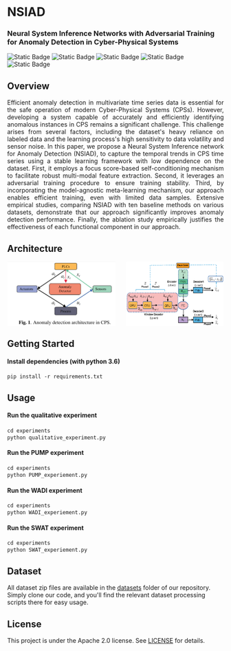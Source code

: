 # NSIAD
### Neural System Inference Networks with Adversarial Training for  Anomaly Detection in Cyber-Physical Systems
![Static Badge](https://img.shields.io/badge/Apache-blue?style=flat&label=license&labelColor=black&color=blue)
![Static Badge](https://img.shields.io/badge/passing-green?style=flat&label=build&labelColor=black&color=green)
![Static Badge](https://img.shields.io/badge/passing-green?style=flat&label=circleci&labelColor=black&color=green)
![Static Badge](https://img.shields.io/badge/welcome-green?style=flat&label=PRs&labelColor=black&color=green)
![Static Badge](https://img.shields.io/badge/Python-green?style=flat&label=Language&labelColor=black&color=green)
## Overview
<p align="justify">
Efficient anomaly detection in multivariate time series data is essential for the safe operation of modern Cyber-Physical Systems (CPSs). However, developing a system capable of accurately and efficiently identifying anomalous instances in CPS remains a significant challenge. This challenge arises from several factors, including the dataset's heavy reliance on labeled data and the learning process's high sensitivity to data volatility and sensor noise. In this paper, we propose a Neural System Inference network for Anomaly Detection (NSIAD), to capture the temporal trends in CPS time series using a stable learning framework with low dependence on the dataset. First, it employs a focus score-based self-conditioning mechanism to facilitate robust multi-modal feature extraction. Second, it leverages an adversarial training procedure to ensure training stability. Third, by incorporating the model-agnostic meta-learning mechanism, our approach enables efficient training, even with limited data samples. Extensive empirical studies, comparing NSIAD with ten baseline methods on various datasets, demonstrate that our approach significantly improves anomaly detection performance. Finally, the ablation study empirically justifies the effectiveness of each functional component in our approach. 
</p>

## Architecture
<div style="display:flex; justify-content:space-between;">
  <img src="image/b.png" width="50%">
  <img src="image/a.png" width="45%">
</div>

## Getting Started
#### Install dependencies (with python 3.6) 
```shell
pip install -r requirements.txt
```
## Usage
#### Run the qualitative experiment
```shell
cd experiments
python qualitative_experiment.py
```
#### Run the PUMP experiment
```shell
cd experiments
python PUMP_experiement.py
```
#### Run the WADI experiment
```shell
cd experiments
python WADI_experiement.py
```
#### Run the SWAT experiment
```shell
cd experiments
python SWAT_experiement.py
```
## Dataset
All dataset zip files are available in the [datasets](./datasets)
 folder of our repository. Simply clone our code, and you'll find the relevant dataset processing scripts there for easy usage.
## License
This project is under the Apache 2.0 license. See [LICENSE](./LICENSE.md) for details.


